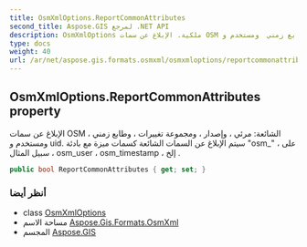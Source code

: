 ```yaml
---
title: OsmXmlOptions.ReportCommonAttributes
second_title: Aspose.GIS لمرجع .NET API
description: OsmXmlOptions ملكية. الإبلاغ عن سمات OSM الشائعة مرئي  وإصدار  ومجموعة تغييرات  وطابع زمني  ومستخدم و uid. سيتم الإبلاغ عن السمات الشائعة كسمات ميزة مع بادئة osm_  على سبيل المثال  osm_user  osm_timestamp  إلخ .
type: docs
weight: 40
url: /ar/net/aspose.gis.formats.osmxml/osmxmloptions/reportcommonattributes/
---
```

## OsmXmlOptions.ReportCommonAttributes property

الإبلاغ عن سمات OSM الشائعة: مرئي ، وإصدار ، ومجموعة تغييرات ، وطابع زمني ، ومستخدم و uid. سيتم الإبلاغ عن السمات الشائعة كسمات ميزة مع بادئة "osm_" ، على سبيل المثال ، osm_user ، osm_timestamp ، إلخ .

```csharp
public bool ReportCommonAttributes { get; set; }
```

### أنظر أيضا

* class [OsmXmlOptions](../)
* مساحة الاسم [Aspose.Gis.Formats.OsmXml](../../osmxmloptions/)
* المجسم [Aspose.GIS](../../../)


